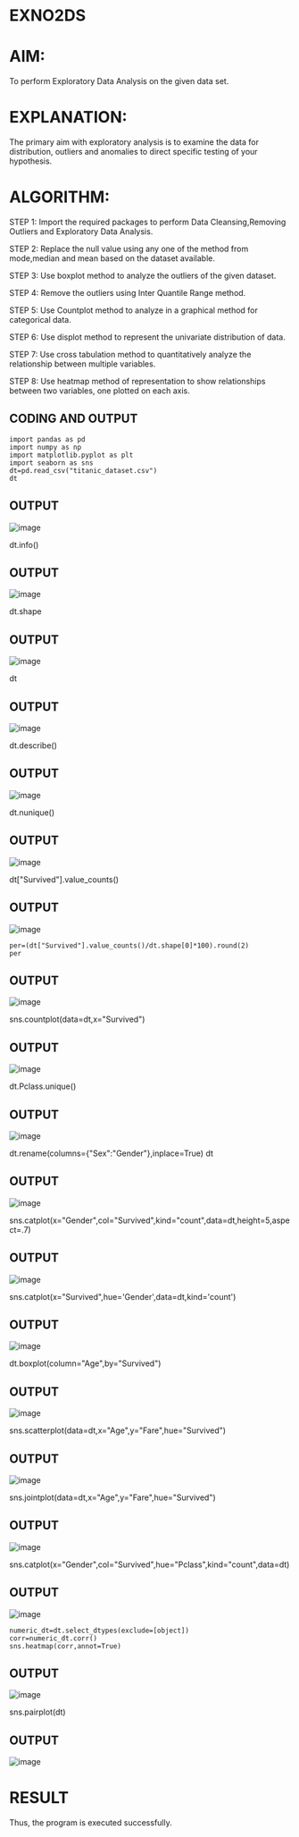 # EXNO2DS
# AIM:
To perform Exploratory Data Analysis on the given data set.
      
# EXPLANATION:
The primary aim with exploratory analysis is to examine the data for distribution, outliers and anomalies to direct specific testing of your hypothesis.
  
# ALGORITHM:
STEP 1: Import the required packages to perform Data Cleansing,Removing Outliers and Exploratory Data Analysis.

STEP 2: Replace the null value using any one of the method from mode,median and mean based on the dataset available.

STEP 3: Use boxplot method to analyze the outliers of the given dataset.

STEP 4: Remove the outliers using Inter Quantile Range method.

STEP 5: Use Countplot method to analyze in a graphical method for categorical data.

STEP 6: Use displot method to represent the univariate distribution of data.

STEP 7: Use cross tabulation method to quantitatively analyze the relationship between multiple variables.

STEP 8: Use heatmap method of representation to show relationships between two variables, one plotted on each axis.

## CODING AND OUTPUT
```
import pandas as pd
import numpy as np
import matplotlib.pyplot as plt
import seaborn as sns
dt=pd.read_csv("titanic_dataset.csv")
dt
```
## OUTPUT
![image](https://github.com/user-attachments/assets/f9830642-84d0-44c8-a853-93bdbd6c1d4c)

dt.info()

## OUTPUT
![image](https://github.com/user-attachments/assets/ad17b358-59a9-402a-bfd3-a5902c1c0fff)

dt.shape

## OUTPUT
![image](https://github.com/user-attachments/assets/363686eb-b993-4be7-ad10-b6e9d2d1e042)

dt

## OUTPUT
![image](https://github.com/user-attachments/assets/fe3b1017-7e97-4661-b49b-938c5d068206)

dt.describe()

## OUTPUT
![image](https://github.com/user-attachments/assets/c99a52c5-4a32-4bf2-818e-09813f7c29df)

dt.nunique()

## OUTPUT
![image](https://github.com/user-attachments/assets/1d7cb173-693a-4aca-9910-d3b93b08424c)

dt["Survived"].value_counts()

## OUTPUT
![image](https://github.com/user-attachments/assets/cd68f1bf-488d-4848-88db-9cf5667c07ff)
```
per=(dt["Survived"].value_counts()/dt.shape[0]*100).round(2)
per
```
## OUTPUT
![image](https://github.com/user-attachments/assets/cfe2695c-a5cc-475f-a215-7f19d3932cc1)

sns.countplot(data=dt,x="Survived")

## OUTPUT
![image](https://github.com/user-attachments/assets/2c756d75-7b8c-4d30-9dc0-be869a5e8844)

dt.Pclass.unique()

## OUTPUT
![image](https://github.com/user-attachments/assets/f4603493-48de-44cb-a4ea-95fc797ae327)

dt.rename(columns={"Sex":"Gender"},inplace=True)
dt

## OUTPUT
![image](https://github.com/user-attachments/assets/5ed7b7bb-fbee-42c5-adc7-36aa0d043824)

sns.catplot(x="Gender",col="Survived",kind="count",data=dt,height=5,aspect=.7)

## OUTPUT
![image](https://github.com/user-attachments/assets/5f94cc6b-7ec7-4a3f-8011-c8bbf7e6caa6)

sns.catplot(x="Survived",hue='Gender',data=dt,kind='count')

## OUTPUT
![image](https://github.com/user-attachments/assets/8ad08d6e-4745-437a-b71b-426bf1491eb3)

dt.boxplot(column="Age",by="Survived")

## OUTPUT
![image](https://github.com/user-attachments/assets/314d9183-5e13-4c92-8118-4c3a70d08fd2)

sns.scatterplot(data=dt,x="Age",y="Fare",hue="Survived")

## OUTPUT
![image](https://github.com/user-attachments/assets/0e995ecd-e9f4-407e-b79c-8a3cc9608c98)

sns.jointplot(data=dt,x="Age",y="Fare",hue="Survived")

## OUTPUT
![image](https://github.com/user-attachments/assets/d8730e06-2ab3-407d-806a-ce48744bd4cf)

sns.catplot(x="Gender",col="Survived",hue="Pclass",kind="count",data=dt)

## OUTPUT
![image](https://github.com/user-attachments/assets/0480de19-1f48-4b9d-8995-4f3bcde54e7e)

```
numeric_dt=dt.select_dtypes(exclude=[object])
corr=numeric_dt.corr()
sns.heatmap(corr,annot=True)
```
## OUTPUT
![image](https://github.com/user-attachments/assets/4d9e1ad5-5747-4f9c-b0ee-a076ac7ed21b)

sns.pairplot(dt)

## OUTPUT
![image](https://github.com/user-attachments/assets/a2635aa1-820d-4ce8-9b01-db270b34079a)

# RESULT
Thus, the program is executed successfully.
